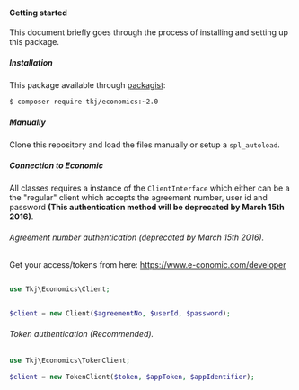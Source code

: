 #### Getting started

This document briefly goes through the process of installing and setting up this package.

##### Installation

This package available through [packagist](https://packagist.org/packages/tkj/economics):

```bash
$ composer require tkj/economics:~2.0
```

##### Manually

Clone this repository and load the files manually or setup a `spl_autoload`.

##### Connection to Economic

All classes requires a instance of the `ClientInterface` which either can be a the "regular" client which accepts the agreement number, user id and password **(This authentication method will be deprecated by March 15th 2016)**.

###### Agreement number authentication (deprecated by March 15th 2016).

Get your access/tokens from here: https://www.e-conomic.com/developer

```php

use Tkj\Economics\Client;


$client = new Client($agreementNo, $userId, $password);
```

###### Token authentication (Recommended).

```php
use Tkj\Economics\TokenClient;

$client = new TokenClient($token, $appToken, $appIdentifier);
```
